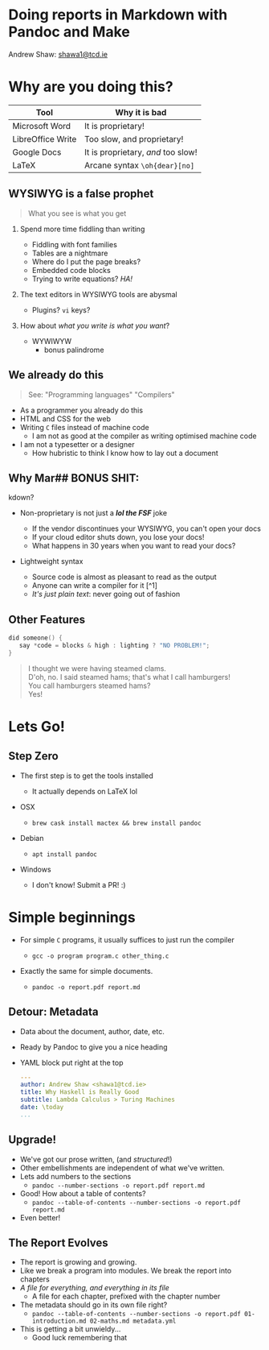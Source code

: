# Doing reports in Markdown with Pandoc and Make
Andrew Shaw: shawa1@tcd.ie

# Why are you doing this?


| Tool              | Why it is bad                      |
|-------------------|------------------------------------|
| Microsoft Word    | It is proprietary!                 |
| LibreOffice Write | Too slow, and proprietary!         |
| Google Docs       | It is proprietary, _and_ too slow! |
| LaTeX             | Arcane syntax `\oh{dear}[no]`      |


## WYSIWYG is a false prophet

> What you see is what you get

1. Spend more time fiddling than writing
    - Fiddling with font families
    - Tables are a nightmare
    - Where do I put the page breaks?
    - Embedded code blocks
    - Trying to write equations? _*HA!*_

2. The text editors in WYSIWYG tools are abysmal
    - Plugins? `vi` keys?

3. How about _what you write is what you want_?
    - WYWIWYW
      - bonus palindrome 


## We already do this

> See: "Programming languages" "Compilers"

* As a programmer you already do this
* HTML and CSS for the web
* Writing `C` files instead of machine code
    - I am not as good at the compiler as writing optimised machine code
* I am not a typesetter or a designer
    - How hubristic to think I know how to lay out a document


## Why Mar## BONUS SHIT:
kdown?

* Non-proprietary is not just a _**lol the FSF**_ joke
    - If the vendor discontinues your WYSIWYG, you can't open your docs
    - If your cloud editor shuts down, you lose your docs!
    - What happens in 30 years when you want to read your docs?


* Lightweight syntax
    - Source code is almost as pleasant to read as the output
    - Anyone can write a compiler for it [^1]
    - _It's just plain text_: never going out of fashion

## Other Features
```c
did someone() {
   say *code = blocks & high : lighting ? "NO PROBLEM!";
}
```

> I thought we were having steamed clams.  
> D'oh, no. I said steamed hams; that's what I call hamburgers!  
> You call hamburgers steamed hams?  
> Yes!  

# Lets Go!

## Step Zero

* The first step is to get the tools installed
  - It actually depends on LaTeX lol

* OSX
    - `brew cask install mactex && brew install pandoc`
* Debian
    - `apt install pandoc`
* Windows
    - I don't know! Submit a PR! :)


# Simple beginnings

* For simple `C` programs, it usually suffices to just run the compiler
    - `gcc -o program program.c other_thing.c`

* Exactly the same for simple documents.
    - `pandoc -o report.pdf report.md`

## Detour: Metadata
* Data about the document, author, date, etc.
* Ready by Pandoc to give you a nice heading
* YAML block put right at the top

    ```yaml
    ---
    author: Andrew Shaw <shawa1@tcd.ie>
    title: Why Haskell is Really Good
    subtitle: Lambda Calculus > Turing Machines
    date: \today
    ...
    ```


## Upgrade!
* We've got our prose written, (and _structured_!)
* Other embellishments are independent of what we've written.
* Lets add numbers to the sections
    - `pandoc --number-sections -o report.pdf report.md`
* Good! How about a table of contents?
    - `pandoc --table-of-contents --number-sections -o report.pdf report.md`
* Even better!


## The Report Evolves
* The report is growing and growing.
* Like we break a program into modules. We break the report into chapters
* _A file for everything, and everything in its file_
    - A file for each chapter, prefixed with the chapter number
* The metadata should go in its own file right?
    - `pandoc --table-of-contents --number-sections -o report.pdf 01-introduction.md 02-maths.md metadata.yml`
* This is getting a bit unwieldy...
    - Good luck remembering that
